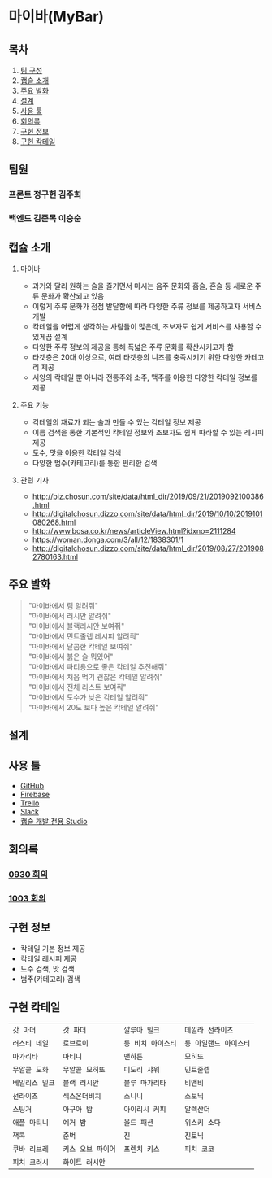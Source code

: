 # 마이바(MyBar)

## 목차

1. [팀 구성](#팀원)
1. [캡슐 소개](#캡슐-소개)
1. [주요 발화](#주요-발화)
1. [설계](#설계)
1. [사용 툴](#사용-툴)
1. [회의록](#회의록)
1. [구현 정보](#구현-정보)
1. [구현 칵테일](#구현-칵테일)

## 팀원

### 프론트 정구헌 김주희

### 백엔드 김준목 이승순

## 캡슐 소개

1. 마이바
    - 과거와 달리 원하는 술을 즐기면서 마시는 음주 문화와 홈술, 혼술 등 새로운 주류 문화가 확산되고 있음
    - 이렇게 주류 문화가 점점 발달함에 따라 다양한 주류 정보를 제공하고자 서비스 개발
    - 칵테일을 어렵게 생각하는 사람들이 많은데, 초보자도 쉽게 서비스를 사용할 수 있게끔 설계
    - 다양한 주류 정보의 제공을 통해 폭넓은 주류 문화를 확산시키고자 함
    - 타겟층은 20대 이상으로, 여러 타겟층의 니즈를 충족시키기 위한 다양한 카테고리 제공
    - 서양의 칵테일 뿐 아니라 전통주와 소주, 맥주를 이용한 다양한 칵테일 정보를 제공

1. 주요 기능
    - 칵테일의 재료가 되는 술과 만들 수 있는 칵테일 정보 제공
    - 이름 검색을 통한 기본적인 칵테일 정보와 초보자도 쉽게 따라할 수 있는 레시피 제공
    - 도수, 맛을 이용한 칵테일 검색
    - 다양한 범주(카테고리)를 통한 편리한 검색

1. 관련 기사
    - <http://biz.chosun.com/site/data/html_dir/2019/09/21/2019092100386.html>
    - <http://digitalchosun.dizzo.com/site/data/html_dir/2019/10/10/2019101080268.html>
    - <http://www.bosa.co.kr/news/articleView.html?idxno=2111284>
    - <https://woman.donga.com/3/all/12/1838301/1>
    - <http://digitalchosun.dizzo.com/site/data/html_dir/2019/08/27/2019082780163.html>

## 주요 발화

>"마이바에서 럼 알려줘"  
"마이바에서 러시안 알려줘"  
"마이바에서 블랙러시안 보여줘"  
"마이바에서 민트줄렙 레시피 알려줘"  
"마이바에서 달콤한 칵테일 보여줘"  
"마이바에서 붉은 술 뭐있어"  
"마이바에서 파티용으로 좋은 칵테일 추천해줘"  
"마이바에서 처음 먹기 괜찮은 칵테일 알려줘"  
"마이바에서 전체 리스트 보여줘"  
"마이바에서 도수가 낮은 칵테일 알려줘"  
"마이바에서 20도 보다 높은 칵테일 알려줘"  

## 설계

## 사용 툴

- [GitHub](https://github.com/TKvl6/myhand.Bartender)
- [Firebase](https://www.google.com)
- [Trello](https://trello.com/b/7OGe4zzt/%EC%B9%B5%ED%85%8C%EC%9D%BC)
- [Slack](https://www.slack.com)
- [캡슐 개발 전용 Studio](https://bixbydevelopers.com/)

## 회의록

### [0930 회의](/회의록/0930)

### [1003 회의](/회의록/1003)

## 구현 정보

- 칵테일 기본 정보 제공
- 칵테일 레시피 제공
- 도수 검색, 맛 검색
- 범주(카테고리) 검색

## 구현 칵테일

|||||
|-|-|-|-|
|`갓 마더`|`갓 파더`|`깔루아 밀크`|`데낄라 선라이즈`|
|`러스티 네일`|`로브로이`|`롱 비치 아이스티`|`롱 아일랜드 아이스티`|
|`마가리타`|`마티니`|`맨하튼`|`모히또`|
|`무알콜 도화`|`무알콜 모히또`|`미도리 샤워`|`민트줄렙`|
|`베일리스 밀크`|`블랙 러시안`|`블루 마가리타`|`비앤비`|
|`선라이즈`|`섹스온더비치`|`소니니`|`소토닉`|
|`스팅거`|`아구아 밤`|`아이리시 커피`|`알렉산더`|
|`애플 마티니`|`예거 밤`|`올드 패션`|`위스키 소다`|
|`잭콕`|`준벅`|`진`|`진토닉`|
|`쿠바 리브레`|`키스 오브 파이어`|`프렌치 키스`|`피치 코코`|
|`피치 크러시`|`화이트 러시안`|
